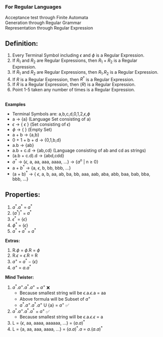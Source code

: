 ### For Regular Languages  
Acceptance test through Finite Automata  
Generation through Regular Grammar  
Representation through Regular Expression  

## Definition:
1. Every Terminal Symbol including $\epsilon$ and $\phi$ is a Regular Expression.
2. If $R_1$ and $R_2$ are Regular Expressions, then $R_1 + R_2$ is a Regular Expression.
3. If $R_1$ and $R_2$ are Regular Expressions, then $R_1.R_2$ is a Regular Expression.
4. If $R$ is a Regular Expression, then $R^{*}$ is a Regular Expression.
5. If $R$ is a Regular Expression, then $(R)$ is a Regular Expression.
6. Point 1-5 taken any number of times is a Regular Expression.
<br/> <br/>

**Examples**  
- Terminal Symbols are: a,b,c,d,0,1,2,$\epsilon$,$\phi$
- a -> {a} (Language Set consisting of a)
- $\epsilon$ -> { $\epsilon$ } (Set consisting of $\epsilon$)
- $\phi$ -> { } (Empty Set)
- a + b -> {a,b}
- 0 + 1 + b + d -> {0,1,b,d}
- a.b -> {ab}
- a.b + c.d -> {ab,cd} (Language consisting of ab and cd as strings)
- (a.b + c.d).d -> {abd,cdd}
- $a^{*}$ -> {$\epsilon$, a, aa, aaa, aaaa, ...} -> {$a^{n}$ | n $\geq$ 0}
- a + $b^{*}$ -> {a, $\epsilon$, b, bb, bbb, ...}
- (a + b)$^{*}$ -> { $\epsilon$, a, b, aa, ab, ba, bb, aaa, aab, aba, abb, baa, bab, bba, bbb, ...}

## Properties:

1. $a^{*}.a^{*}$ = $a^{*}$
2. $(a^{*})^{*}$ = $a^{*}$
3. $\epsilon^{*}$ = {$\epsilon$}
4. $\phi^{*}$ =  {$\epsilon$}
5. $a^{*} + a^{*}$ = $a^{*}$

**Extras:**
1. R.$\phi$ = $\phi$.R = $\phi$
2. R.$\epsilon$ = $\epsilon$.R = R
3. $a^{+}$ = $a^{*} - \{\epsilon\}$
4. $a^{+}$ = $a.a^{*}$

**Mind Twister:**
1. $a^{*}.a^{+}.a^{*}.a^{+}$ = $a^{+}$ ❌
   - Because smallest string will be $\epsilon$.a.$\epsilon$.a = aa
   - Above formula will be Subset of $a^{+}$
   - $a^{*}.a^{+}.a^{*}.a^{+}$ U {a} = $a^{+}$ ✅
2. $a^{*}.a^{+}.a^{*}.a^{*}$ = $a^{+}$ ✅
   - Because smallest string will be $\epsilon$.a.$\epsilon$.$\epsilon$ = a
3. L = {$\epsilon$, aa, aaaa, aaaaaa, ...} = $(a.a)^{*}$
4. L = {a, aa, aaa, aaaa, ...} = $(a.a)^{*}.a$ = $a.(a.a)^{*}$